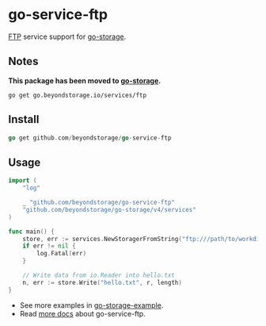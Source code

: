 # go-service-ftp

[FTP](https://datatracker.ietf.org/doc/html/rfc959) service support for [go-storage](https://github.com/beyondstorage/go-storage).

## Notes

**This package has been moved to [go-storage](https://github.com/beyondstorage/go-storage/tree/master/services/ftp).**

```shell
go get go.beyondstorage.io/services/ftp
```

## Install

```go
go get github.com/beyondstorage/go-service-ftp
```

## Usage

```go
import (
	"log"

	_ "github.com/beyondstorage/go-service-ftp"
	"github.com/beyondstorage/go-storage/v4/services"
)

func main() {
	store, err := services.NewStoragerFromString("ftp:///path/to/workdir?credential=basic:<user>:<password>&endpoint=tcp:<host>:<port>")
	if err != nil {
		log.Fatal(err)
	}

	// Write data from io.Reader into hello.txt
	n, err := store.Write("hello.txt", r, length)
}
```

- See more examples in [go-storage-example](https://github.com/beyondstorage/go-storage-example).
- Read [more docs](https://beyondstorage.io/docs/go-storage/services/ftp) about go-service-ftp. 
